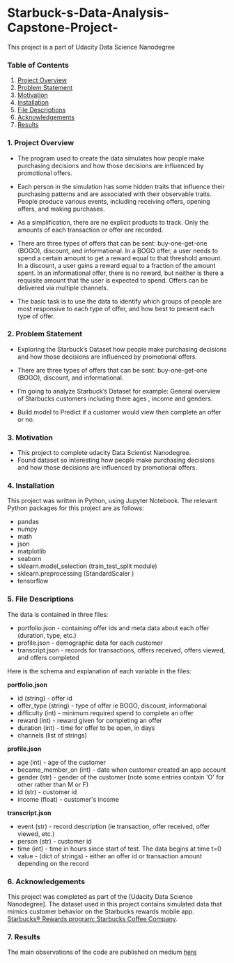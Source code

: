 # Starbuck-s-Data-Analysis-Capstone-Project-

This project is a part of Udacity Data Science Nanodegree

### Table of Contents

1. [Project Overview](#overview)
2. [Problem Statement](#components)
3. [Motivation](#Motivation)
4. [Installation](#installation)
5. [File Descriptions](#files)
6. [Acknowledgements](#licensing)
7. [Results](#results)
### 1. Project Overview<a name="overview"></a>

* The program used to create the data simulates how people make purchasing decisions and how those decisions are influenced by promotional offers.

* Each person in the simulation has some hidden traits that influence their purchasing patterns and are associated with their observable traits. People produce various events, including receiving offers, opening offers, and making purchases.

* As a simplification, there are no explicit products to track. Only the amounts of each transaction or offer are recorded.

* There are three types of offers that can be sent: buy-one-get-one (BOGO), discount, and informational. In a BOGO offer, a user needs to spend a certain amount to get a reward equal to that threshold amount. In a discount, a user gains a reward equal to a fraction of the amount spent. In an informational offer, there is no reward, but neither is there a requisite amount that the user is expected to spend. Offers can be delivered via multiple channels.

* The basic task is to use the data to identify which groups of people are most responsive to each type of offer, and how best to present each type of offer.



### 2. Problem Statement<a name="components"></a>

* Exploring the Starbuck’s Dataset how people make purchasing decisions and how those decisions are influenced by promotional offers.

* There are three types of offers that can be sent: buy-one-get-one (BOGO), discount, and informational.

* I’m going to analyze Starbuck’s Dataset for example: General overview of Starbucks customers including there ages , income and genders.

* Build model to Predict if a customer would view then complete an offer or no. 


### 3. Motivation<a name="Motivation"></a>
- This project to complete udacity Data Scientist Nanodegree.
- Found dataset so interesting how people make purchasing decisions and how those decisions are influenced by promotional offers.

### 4. Installation<a name="installation"></a>

 This project was written in Python, using Jupyter Notebook. The relevant Python packages for this project are as follows:

- pandas
- numpy
- math
- json
- matplotlib
- seaborn
- sklearn.model_selection (train_test_split module)
- sklearn.preprocessing (StandardScaler )
- tensorflow

### 5. File Descriptions<a name="files"></a>

The data is contained in three files:

* portfolio.json - containing offer ids and meta data about each offer (duration, type, etc.)
* profile.json - demographic data for each customer
* transcript.json - records for transactions, offers received, offers viewed, and offers completed

Here is the schema and explanation of each variable in the files:

**portfolio.json**
* id (string) - offer id
* offer_type (string) - type of offer ie BOGO, discount, informational
* difficulty (int) - minimum required spend to complete an offer
* reward (int) - reward given for completing an offer
* duration (int) - time for offer to be open, in days
* channels (list of strings)

**profile.json**
* age (int) - age of the customer 
* became_member_on (int) - date when customer created an app account
* gender (str) - gender of the customer (note some entries contain 'O' for other rather than M or F)
* id (str) - customer id
* income (float) - customer's income

**transcript.json**
* event (str) - record description (ie transaction, offer received, offer viewed, etc.)
* person (str) - customer id
* time (int) - time in hours since start of test. The data begins at time t=0
* value - (dict of strings) - either an offer id or transaction amount depending on the record

### 6. Acknowledgements<a name="licensing">

This project was completed as part of the [Udacity Data Science Nanodegree]. The dataset used in this project contains simulated data that mimics customer behavior on the Starbucks rewards mobile app. [Starbucks® Rewards program: Starbucks Coffee Company](https://www.starbucks.com/rewards/).

### 7. Results<a name="results"></a>
The main observations of the code are published on medium [here](https://medium.com/@aalboughbar/starbuck-s-data-analysis-capstone-project-4955e4f217d )

